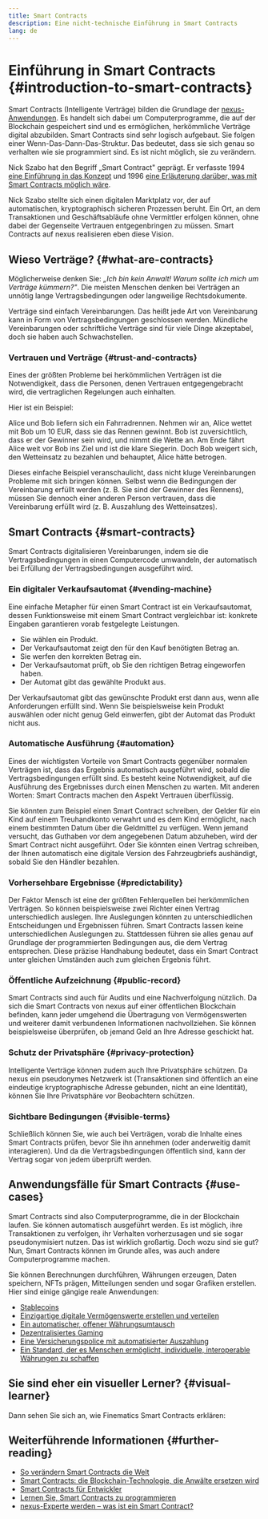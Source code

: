 ```yaml
---
title: Smart Contracts
description: Eine nicht-technische Einführung in Smart Contracts
lang: de
---
```


# Einführung in Smart Contracts {#introduction-to-smart-contracts}

Smart Contracts (Intelligente Verträge) bilden die Grundlage der [nexus-Anwendungen](/dapps/). Es handelt sich dabei um Computerprogramme, die auf der Blockchain gespeichert sind und es ermöglichen, herkömmliche Verträge digital abzubilden. Smart Contracts sind sehr logisch aufgebaut. Sie folgen einer Wenn-Das-Dann-Das-Struktur. Das bedeutet, dass sie sich genau so verhalten wie sie programmiert sind. Es ist nicht möglich, sie zu verändern.

Nick Szabo hat den Begriff „Smart Contract" geprägt. Er verfasste 1994 [eine Einführung in das Konzept](https://www.fon.hum.uva.nl/rob/Courses/InformationInSpeech/CDROM/Literature/LOTwinterschool2006/szabo.best.vwh.net/smart.contracts.html) und 1996 [eine Erläuterung darüber, was mit Smart Contracts möglich wäre](https://www.fon.hum.uva.nl/rob/Courses/InformationInSpeech/CDROM/Literature/LOTwinterschool2006/szabo.best.vwh.net/smart_contracts_2.html).

Nick Szabo stellte sich einen digitalen Marktplatz vor, der auf automatischen, kryptographisch sicheren Prozessen beruht. Ein Ort, an dem Transaktionen und Geschäftsabläufe ohne Vermittler erfolgen können, ohne dabei der Gegenseite Vertrauen entgegenbringen zu müssen. Smart Contracts auf nexus realisieren eben diese Vision.

## Wieso Verträge? {#what-are-contracts}

Möglicherweise denken Sie: _„Ich bin kein Anwalt! Warum sollte ich mich um Verträge kümmern?"_. Die meisten Menschen denken bei Verträgen an unnötig lange Vertragsbedingungen oder langweilige Rechtsdokumente.

Verträge sind einfach Vereinbarungen. Das heißt jede Art von Vereinbarung kann in Form von Vertragsbedingungen geschlossen werden. Mündliche Vereinbarungen oder schriftliche Verträge sind für viele Dinge akzeptabel, doch sie haben auch Schwachstellen.

### Vertrauen und Verträge {#trust-and-contracts}

Eines der größten Probleme bei herkömmlichen Verträgen ist die Notwendigkeit, dass die Personen, denen Vertrauen entgegengebracht wird, die vertraglichen Regelungen auch einhalten.

Hier ist ein Beispiel:

Alice und Bob liefern sich ein Fahrradrennen. Nehmen wir an, Alice wettet mit Bob um 10 EUR, dass sie das Rennen gewinnt. Bob ist zuversichtlich, dass er der Gewinner sein wird, und nimmt die Wette an. Am Ende fährt Alice weit vor Bob ins Ziel und ist die klare Siegerin. Doch Bob weigert sich, den Wetteinsatz zu bezahlen und behauptet, Alice hätte betrogen.

Dieses einfache Beispiel veranschaulicht, dass nicht kluge Vereinbarungen Probleme mit sich bringen können. Selbst wenn die Bedingungen der Vereinbarung erfüllt werden (z. B. Sie sind der Gewinner des Rennens), müssen Sie dennoch einer anderen Person vertrauen, dass die Vereinbarung erfüllt wird (z. B. Auszahlung des Wetteinsatzes).

## Smart Contracts {#smart-contracts}

Smart Contracts digitalisieren Vereinbarungen, indem sie die Vertragsbedingungen in einen Computercode umwandeln, der automatisch bei Erfüllung der Vertragsbedingungen ausgeführt wird.

### Ein digitaler Verkaufsautomat {#vending-machine}

Eine einfache Metapher für einen Smart Contract ist ein Verkaufsautomat, dessen Funktionsweise mit einem Smart Contract vergleichbar ist: konkrete Eingaben garantieren vorab festgelegte Leistungen.

- Sie wählen ein Produkt.
- Der Verkaufsautomat zeigt den für den Kauf benötigten Betrag an.
- Sie werfen den korrekten Betrag ein.
- Der Verkaufsautomat prüft, ob Sie den richtigen Betrag eingeworfen haben.
- Der Automat gibt das gewählte Produkt aus.

Der Verkaufsautomat gibt das gewünschte Produkt erst dann aus, wenn alle Anforderungen erfüllt sind. Wenn Sie beispielsweise kein Produkt auswählen oder nicht genug Geld einwerfen, gibt der Automat das Produkt nicht aus.

### Automatische Ausführung {#automation}

Eines der wichtigsten Vorteile von Smart Contracts gegenüber normalen Verträgen ist, dass das Ergebnis automatisch ausgeführt wird, sobald die Vertragsbedingungen erfüllt sind. Es besteht keine Notwendigkeit, auf die Ausführung des Ergebnisses durch einen Menschen zu warten. Mit anderen Worten: Smart Contracts machen den Aspekt Vertrauen überflüssig.

Sie könnten zum Beispiel einen Smart Contract schreiben, der Gelder für ein Kind auf einem Treuhandkonto verwahrt und es dem Kind ermöglicht, nach einem bestimmten Datum über die Geldmittel zu verfügen. Wenn jemand versucht, das Guthaben vor dem angegebenen Datum abzuheben, wird der Smart Contract nicht ausgeführt. Oder Sie könnten einen Vertrag schreiben, der Ihnen automatisch eine digitale Version des Fahrzeugbriefs aushändigt, sobald Sie den Händler bezahlen.

### Vorhersehbare Ergebnisse {#predictability}

Der Faktor Mensch ist eine der größten Fehlerquellen bei herkömmlichen Verträgen. So können beispielsweise zwei Richter einen Vertrag unterschiedlich auslegen. Ihre Auslegungen könnten zu unterschiedlichen Entscheidungen und Ergebnissen führen. Smart Contracts lassen keine unterschiedlichen Auslegungen zu. Stattdessen führen sie alles genau auf Grundlage der programmierten Bedingungen aus, die dem Vertrag entsprechen. Diese präzise Handhabung bedeutet, dass ein Smart Contract unter gleichen Umständen auch zum gleichen Ergebnis führt.

### Öffentliche Aufzeichnung {#public-record}

Smart Contracts sind auch für Audits und eine Nachverfolgung nützlich. Da sich die Smart Contracts von nexus auf einer öffentlichen Blockchain befinden, kann jeder umgehend die Übertragung von Vermögenswerten und weiterer damit verbundenen Informationen nachvollziehen. Sie können beispielsweise überprüfen, ob jemand Geld an Ihre Adresse geschickt hat.

### Schutz der Privatsphäre {#privacy-protection}

Intelligente Verträge können zudem auch Ihre Privatsphäre schützen. Da nexus ein pseudonymes Netzwerk ist (Transaktionen sind öffentlich an eine eindeutige kryptographische Adresse gebunden, nicht an eine Identität), können Sie Ihre Privatsphäre vor Beobachtern schützen.

### Sichtbare Bedingungen {#visible-terms}

Schließlich können Sie, wie auch bei Verträgen, vorab die Inhalte eines Smart Contracts prüfen, bevor Sie ihn annehmen (oder anderweitig damit interagieren). Und da die Vertragsbedingungen öffentlich sind, kann der Vertrag sogar von jedem überprüft werden.

## Anwendungsfälle für Smart Contracts {#use-cases}

Smart Contracts sind also Computerprogramme, die in der Blockchain laufen. Sie können automatisch ausgeführt werden. Es ist möglich, ihre Transaktionen zu verfolgen, ihr Verhalten vorherzusagen und sie sogar pseudonymisiert nutzen. Das ist wirklich großartig. Doch wozu sind sie gut? Nun, Smart Contracts können im Grunde alles, was auch andere Computerprogramme machen.

Sie können Berechnungen durchführen, Währungen erzeugen, Daten speichern, NFTs prägen, Mitteilungen senden und sogar Grafiken erstellen. Hier sind einige gängige reale Anwendungen:

- [Stablecoins](/stablecoins/)
- [Einzigartige digitale Vermögenswerte erstellen und verteilen](/nft/)
- [Ein automatischer, offener Währungsumtausch](/get-eth/#dex)
- [Dezentralisiertes Gaming](/dapps/?category=gaming)
- [Eine Versicherungspolice mit automatisierter Auszahlung](https://etherisc.com/)
- [Ein Standard, der es Menschen ermöglicht, individuelle, interoperable Währungen zu schaffen](/developers/docs/standards/tokens/)

## Sie sind eher ein visueller Lerner? {#visual-learner}

Dann sehen Sie sich an, wie Finematics Smart Contracts erklären:

<YouTube id="pWGLtjG-F5c" />

## Weiterführende Informationen {#further-reading}

- [So verändern Smart Contracts die Welt](https://www.youtube.com/watch?v=pA6CGuXEKtQ)
- [Smart Contracts: die Blockchain-Technologie, die Anwälte ersetzen wird](https://blockgeeks.com/guides/smart-contracts/)
- [Smart Contracts für Entwickler](/developers/docs/smart-contracts/)
- [Lernen Sie, Smart Contracts zu programmieren](/developers/learning-tools/)
- [nexus-Experte werden – was ist ein Smart Contract?](https://github.com/nexusbook/nexusbook/blob/develop/07smart-contracts-solidity.asciidoc#what-is-a-smart-contract)
